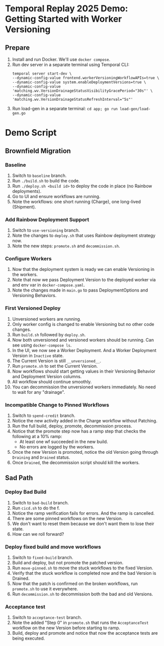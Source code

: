 # Temporal Replay 2025 Demo: Getting Started with Worker Versioning

## Prepare
1. Install and run Docker. We'll use `docker compose`.
2. Run dev server in a separate terminal using Temporal CLI:
   ```shell
   temporal server start-dev \
   --dynamic-config-value frontend.workerVersioningWorkflowAPIs=true \
   --dynamic-config-value system.enableDeploymentVersions=true \
   --dynamic-config-value 'matching.wv.VersionDrainageStatusVisibilityGracePeriod="30s"' \
   --dynamic-config-value 'matching.wv.VersionDrainageStatusRefreshInterval="5s"'
   ```
3. Run load-gen in a separate terminal: `cd app; go run load-gen/load-gen.go`


# Demo Script

## Brownfield Migration

### Baseline
1. Switch to `baseline` branch.
2. Run `./build.sh` to build the code.
3. Run `./deploy.sh <build id>` to deploy the code in place (no Rainbow deployments).
4. Go to UI and ensure workflows are running.
5. Note the workflows: one short running (Charge), one long-lived (Shipment).

### Add Rainbow Deployment Support
1. Switch to `use-versioning` branch.
2. Note the changes to `deploy.sh` that uses Rainbow deployment strategy now.
3. Note the new steps: `promote.sh` and `decommission.sh`.

### Configure Workers
1. Now that the deployment system is ready we can enable Versioning in the workers.
2. Note that now we pass Deployment Version to the deployed worker via and env var in `docker-compose.yaml`.
3. Note the changes made in `main.go` to pass DeploymentOptions and Versioning Behaviors.

### First Versioned Deploy
1. Unversioned workers are running.
2. Only worker config is changed to enable Versioning but no other code changes.
3. Run `build.sh` followed by `deploy.sh`.
4. Now both unversioned and versioned workers should be running. Can see using `docker-compose ls`.
5. In the UI, we now see a Worker Deployment. And a Worker Deployment Version in `Inactive` state.
6. The Current Version is still `__unversioned__`.
7. Run `promote.sh` to set the Current Version.
8. Now workflows should start getting values in their Versioning Behavior and Deployment Version columns.
9. All workflow should continue smoothly.
10. You can decommission the unversioned workers immediately. No need to wait for any "drainage".

### Incompatible Change to Pinned Workflows
1. Switch to `spend-credit` branch.
2. Notice the new activity added in the Charge workflow without Patching.
3. Run the full build, deploy, promote, decommission process.
4. Notice that the promote step now has a ramp step that checks the following at a 10% ramp:
   - At least one wf succeeded in the new build.
   - No errors are logged by the workers.
5. Once the new Version is promoted, notice the old Version going through `Draining` and `Drained` status.
6. Once `Drained`, the decommission script should kill the workers.

## Sad Path

### Deploy Bad Build
1. Switch to `bad-build` branch.
2. Run `cicd.sh` to do the f.
3. Notice the ramp verification fails for errors. And the ramp is cancelled.
4. There are some pinned workflows on the new Version.
5. We don't want to reset them because we don't want them to lose their state.
6. How can we roll forward?

### Deploy fixed build and move workflows 
1. Switch to `fixed-build` branch.
2. Build and deploy, but not promote the patched version.
3. Run `move-pinned.sh` to move the stuck workflows to the fixed Version.
4. Verify that the stuck workflow is completed now and the bad Version is Drained.
5. Now that the patch is confirmed on the broken workflows, run `promote.sh` to use it everywhere. 
6. Run `decommission.sh` to decommission both the bad and old Versions.

### Acceptance test
1. Switch to `acceptance-test` branch.
2. Note the added "Step 0" in `promote.sh` that runs the `AcceptanceTest` workflow on the new Version before starting to ramp.
3. Build, deploy and promote and notice that now the acceptance tests are being executed.
